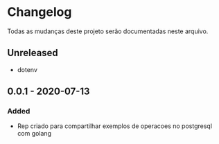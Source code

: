 # Changelog
Todas as mudanças deste projeto serão documentadas neste arquivo.

## Unreleased
- dotenv

## 0.0.1 - 2020-07-13
### Added
- Rep criado para compartilhar exemplos de operacoes no postgresql com golang
  